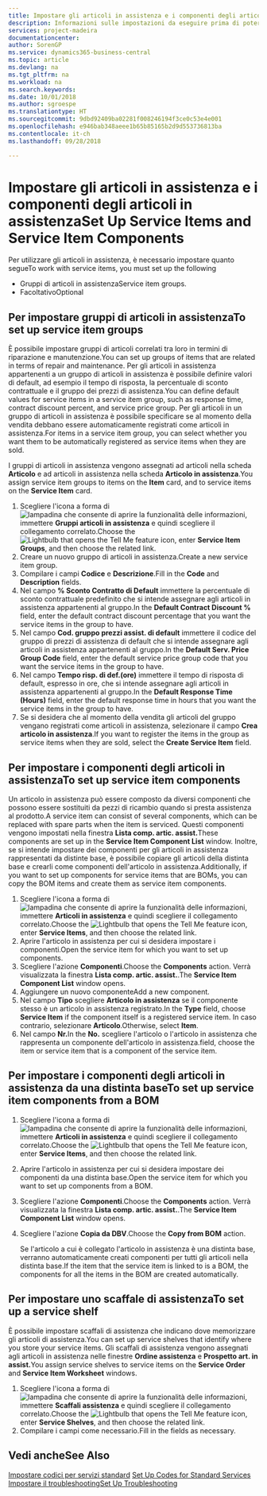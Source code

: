 ```yaml
---
title: Impostare gli articoli in assistenza e i componenti degli articoli in assistenza | Documenti Microsoft
description: Informazioni sulle impostazioni da eseguire prima di poter utilizzare gli articoli di assistenza, inclusi i valori di default, ad esempio il tempo di risposta, la percentuale di sconto contrattuale e il gruppo dei prezzi di assistenza.
services: project-madeira
documentationcenter: 
author: SorenGP
ms.service: dynamics365-business-central
ms.topic: article
ms.devlang: na
ms.tgt_pltfrm: na
ms.workload: na
ms.search.keywords: 
ms.date: 10/01/2018
ms.author: sgroespe
ms.translationtype: HT
ms.sourcegitcommit: 9dbd92409ba02281f008246194f3ce0c53e4e001
ms.openlocfilehash: e946bab348aeee1b65b85165b2d9d553736813ba
ms.contentlocale: it-ch
ms.lasthandoff: 09/28/2018

---
```

# <a name="set-up-service-items-and-service-item-components"></a><span data-ttu-id="0a8de-103">Impostare gli articoli in assistenza e i componenti degli articoli in assistenza</span><span class="sxs-lookup"><span data-stu-id="0a8de-103">Set Up Service Items and Service Item Components</span></span>
<span data-ttu-id="0a8de-104">Per utilizzare gli articoli in assistenza, è necessario impostare quanto segue</span><span class="sxs-lookup"><span data-stu-id="0a8de-104">To work with service items, you must set up the following</span></span>

* <span data-ttu-id="0a8de-105">Gruppi di articoli in assistenza</span><span class="sxs-lookup"><span data-stu-id="0a8de-105">Service item groups.</span></span>
* <span data-ttu-id="0a8de-106">Facoltativo</span><span class="sxs-lookup"><span data-stu-id="0a8de-106">Optional</span></span>

## <a name="to-set-up-service-item-groups"></a><span data-ttu-id="0a8de-107">Per impostare gruppi di articoli in assistenza</span><span class="sxs-lookup"><span data-stu-id="0a8de-107">To set up service item groups</span></span>
<span data-ttu-id="0a8de-108">È possibile impostare gruppi di articoli correlati tra loro in termini di riparazione e manutenzione.</span><span class="sxs-lookup"><span data-stu-id="0a8de-108">You can set up groups of items that are related in terms of repair and maintenance.</span></span> <span data-ttu-id="0a8de-109">Per gli articoli in assistenza appartenenti a un gruppo di articoli in assistenza è possibile definire valori di default, ad esempio il tempo di risposta, la percentuale di sconto contrattuale e il gruppo dei prezzi di assistenza.</span><span class="sxs-lookup"><span data-stu-id="0a8de-109">You can define default values for service items in a service item group, such as response time, contract discount percent, and service price group.</span></span> <span data-ttu-id="0a8de-110">Per gli articoli in un gruppo di articoli in assistenza è possibile specificare se al momento della vendita debbano essere automaticamente registrati come articoli in assistenza.</span><span class="sxs-lookup"><span data-stu-id="0a8de-110">For items in a service item group, you can select whether you want them to be automatically registered as service items when they are sold.</span></span>  

<span data-ttu-id="0a8de-111">I gruppi di articoli in assistenza vengono assegnati ad articoli nella scheda **Articolo** e ad articoli in assistenza nella scheda **Articolo in assistenza**.</span><span class="sxs-lookup"><span data-stu-id="0a8de-111">You assign service item groups to items on the **Item** card, and to service items on the **Service Item** card.</span></span>  

1. <span data-ttu-id="0a8de-112">Scegliere l'icona a forma di ![lampadina che consente di aprire la funzionalità delle informazioni](media/ui-search/search_small.png "Informazioni sull'operazione che si desidera eseguire"), immettere **Gruppi articoli in assistenza** e quindi scegliere il collegamento correlato.</span><span class="sxs-lookup"><span data-stu-id="0a8de-112">Choose the ![Lightbulb that opens the Tell Me feature](media/ui-search/search_small.png "Tell me what you want to do") icon, enter **Service Item Groups**, and then choose the related link.</span></span>  
2. <span data-ttu-id="0a8de-113">Creare un nuovo gruppo di articoli in assistenza.</span><span class="sxs-lookup"><span data-stu-id="0a8de-113">Create a new service item group.</span></span>  
3. <span data-ttu-id="0a8de-114">Compilare i campi **Codice** e **Descrizione**.</span><span class="sxs-lookup"><span data-stu-id="0a8de-114">Fill in the **Code** and **Description** fields.</span></span>  
4. <span data-ttu-id="0a8de-115">Nel campo **% Sconto Contratto di Default** immettere la percentuale di sconto contrattuale predefinito che si intende assegnare agli articoli in assistenza appartenenti al gruppo.</span><span class="sxs-lookup"><span data-stu-id="0a8de-115">In the **Default Contract Discount %** field, enter the default contract discount percentage that you want the service items in the group to have.</span></span>  
5. <span data-ttu-id="0a8de-116">Nel campo **Cod. gruppo prezzi assist. di default** immettere il codice del gruppo di prezzi di assistenza di default che si intende assegnare agli articoli in assistenza appartenenti al gruppo.</span><span class="sxs-lookup"><span data-stu-id="0a8de-116">In the **Default Serv. Price Group Code** field, enter the default service price group code that you want the service items in the group to have.</span></span>  
6. <span data-ttu-id="0a8de-117">Nel campo **Tempo risp. di def.(ore)** immettere il tempo di risposta di default, espresso in ore, che si intende assegnare agli articoli in assistenza appartenenti al gruppo.</span><span class="sxs-lookup"><span data-stu-id="0a8de-117">In the **Default Response Time (Hours)** field, enter the default response time in hours that you want the service items in the group to have.</span></span>  
7. <span data-ttu-id="0a8de-118">Se si desidera che al momento della vendita gli articoli del gruppo vengano registrati come articoli in assistenza, selezionare il campo **Crea articolo in assistenza**.</span><span class="sxs-lookup"><span data-stu-id="0a8de-118">If you want to register the items in the group as service items when they are sold, select the **Create Service Item** field.</span></span>  

## <a name="to-set-up-service-item-components"></a><span data-ttu-id="0a8de-119">Per impostare i componenti degli articoli in assistenza</span><span class="sxs-lookup"><span data-stu-id="0a8de-119">To set up service item components</span></span>
<span data-ttu-id="0a8de-120">Un articolo in assistenza può essere composto da diversi componenti che possono essere sostituiti da pezzi di ricambio quando si presta assistenza al prodotto.</span><span class="sxs-lookup"><span data-stu-id="0a8de-120">A service item can consist of several components, which can be replaced with spare parts when the item is serviced.</span></span> <span data-ttu-id="0a8de-121">Questi componenti vengono impostati nella finestra **Lista comp. artic. assist.**</span><span class="sxs-lookup"><span data-stu-id="0a8de-121">These components are set up in the **Service Item Component List** window.</span></span> <span data-ttu-id="0a8de-122">Inoltre, se si intende impostare dei componenti per gli articoli in assistenza rappresentati da distinte base, è possibile copiare gli articoli della distinta base e crearli come componenti dell'articolo in assistenza.</span><span class="sxs-lookup"><span data-stu-id="0a8de-122">Additionally, if you want to set up components for service items that are BOMs, you can copy the BOM items and create them as service item components.</span></span>

1. <span data-ttu-id="0a8de-123">Scegliere l'icona a forma di ![lampadina che consente di aprire la funzionalità delle informazioni](media/ui-search/search_small.png "Informazioni sull'operazione che si desidera eseguire"), immettere **Articoli in assistenza** e quindi scegliere il collegamento correlato.</span><span class="sxs-lookup"><span data-stu-id="0a8de-123">Choose the ![Lightbulb that opens the Tell Me feature](media/ui-search/search_small.png "Tell me what you want to do") icon, enter **Service Items**, and then choose the related link.</span></span>
2. <span data-ttu-id="0a8de-124">Aprire l'articolo in assistenza per cui si desidera impostare i componenti.</span><span class="sxs-lookup"><span data-stu-id="0a8de-124">Open the service item for which you want to set up components.</span></span>  
3. <span data-ttu-id="0a8de-125">Scegliere l'azione **Componenti**.</span><span class="sxs-lookup"><span data-stu-id="0a8de-125">Choose the **Components** action.</span></span> <span data-ttu-id="0a8de-126">Verrà visualizzata la finestra **Lista comp. artic. assist.**.</span><span class="sxs-lookup"><span data-stu-id="0a8de-126">The **Service Item Component List** window opens.</span></span>  
4. <span data-ttu-id="0a8de-127">Aggiungere un nuovo componente</span><span class="sxs-lookup"><span data-stu-id="0a8de-127">Add a new component.</span></span>  
5. <span data-ttu-id="0a8de-128">Nel campo **Tipo** scegliere **Articolo in assistenza** se il componente stesso è un articolo in assistenza registrato.</span><span class="sxs-lookup"><span data-stu-id="0a8de-128">In the **Type** field, choose **Service Item** if the component itself is a registered service item.</span></span> <span data-ttu-id="0a8de-129">In caso contrario, selezionare **Articolo**.</span><span class="sxs-lookup"><span data-stu-id="0a8de-129">Otherwise, select **Item**.</span></span>  
6. <span data-ttu-id="0a8de-130">Nel campo **Nr.**</span><span class="sxs-lookup"><span data-stu-id="0a8de-130">In the **No.**</span></span> <span data-ttu-id="0a8de-131">scegliere l'articolo o l'articolo in assistenza che rappresenta un componente dell'articolo in assistenza.</span><span class="sxs-lookup"><span data-stu-id="0a8de-131">field, choose the item or service item that is a component of the service item.</span></span>  

## <a name="to-set-up-service-item-components-from-a-bom"></a><span data-ttu-id="0a8de-132">Per impostare i componenti degli articoli in assistenza da una distinta base</span><span class="sxs-lookup"><span data-stu-id="0a8de-132">To set up service item components from a BOM</span></span>
1.  <span data-ttu-id="0a8de-133">Scegliere l'icona a forma di ![lampadina che consente di aprire la funzionalità delle informazioni](media/ui-search/search_small.png "Informazioni sull'operazione che si desidera eseguire"), immettere **Articoli in assistenza** e quindi scegliere il collegamento correlato.</span><span class="sxs-lookup"><span data-stu-id="0a8de-133">Choose the ![Lightbulb that opens the Tell Me feature](media/ui-search/search_small.png "Tell me what you want to do") icon, enter **Service Items**, and then choose the related link.</span></span>  
2. <span data-ttu-id="0a8de-134">Aprire l'articolo in assistenza per cui si desidera impostare dei componenti da una distinta base.</span><span class="sxs-lookup"><span data-stu-id="0a8de-134">Open the service item for which you want to set up components from a BOM.</span></span>  
3. <span data-ttu-id="0a8de-135">Scegliere l'azione **Componenti**.</span><span class="sxs-lookup"><span data-stu-id="0a8de-135">Choose the **Components** action.</span></span> <span data-ttu-id="0a8de-136">Verrà visualizzata la finestra **Lista comp. artic. assist.**.</span><span class="sxs-lookup"><span data-stu-id="0a8de-136">The **Service Item Component List** window opens.</span></span>  
4. <span data-ttu-id="0a8de-137">Scegliere l'azione **Copia da DBV**.</span><span class="sxs-lookup"><span data-stu-id="0a8de-137">Choose the **Copy from BOM** action.</span></span>  

    <span data-ttu-id="0a8de-138">Se l'articolo a cui è collegato l'articolo in assistenza è una distinta base, verranno automaticamente creati componenti per tutti gli articoli nella distinta base.</span><span class="sxs-lookup"><span data-stu-id="0a8de-138">If the item that the service item is linked to is a BOM, the components for all the items in the BOM are created automatically.</span></span>  

## <a name="to-set-up-a-service-shelf"></a><span data-ttu-id="0a8de-139">Per impostare uno scaffale di assistenza</span><span class="sxs-lookup"><span data-stu-id="0a8de-139">To set up a service shelf</span></span>
<span data-ttu-id="0a8de-140">È possibile impostare scaffali di assistenza che indicano dove memorizzare gli articoli di assistenza.</span><span class="sxs-lookup"><span data-stu-id="0a8de-140">You can set up service shelves that identify where you store your service items.</span></span> <span data-ttu-id="0a8de-141">Gli scaffali di assistenza vengono assegnati agli articoli in assistenza nelle finestre **Ordine assistenza** e **Prospetto art. in assist.**</span><span class="sxs-lookup"><span data-stu-id="0a8de-141">You assign service shelves to service items on the **Service Order** and **Service Item Worksheet** windows.</span></span>  

1. <span data-ttu-id="0a8de-142">Scegliere l'icona a forma di ![lampadina che consente di aprire la funzionalità delle informazioni](media/ui-search/search_small.png "Informazioni sull'operazione che si desidera eseguire"), immettere **Scaffali assistenza** e quindi scegliere il collegamento correlato.</span><span class="sxs-lookup"><span data-stu-id="0a8de-142">Choose the ![Lightbulb that opens the Tell Me feature](media/ui-search/search_small.png "Tell me what you want to do") icon, enter **Service Shelves**, and then choose the related link.</span></span>
2. <span data-ttu-id="0a8de-143">Compilare i campi come necessario.</span><span class="sxs-lookup"><span data-stu-id="0a8de-143">Fill in the fields as necessary.</span></span>

## <a name="see-also"></a><span data-ttu-id="0a8de-144">Vedi anche</span><span class="sxs-lookup"><span data-stu-id="0a8de-144">See Also</span></span>
<span data-ttu-id="0a8de-145">[Impostare codici per servizi standard](service-how-setup-service-coding.md) </span><span class="sxs-lookup"><span data-stu-id="0a8de-145">[Set Up Codes for Standard Services](service-how-setup-service-coding.md) </span></span>  
[<span data-ttu-id="0a8de-146">Impostare il troubleshooting</span><span class="sxs-lookup"><span data-stu-id="0a8de-146">Set Up Troubleshooting</span></span>](service-how-setup-troubleshooting.md)

